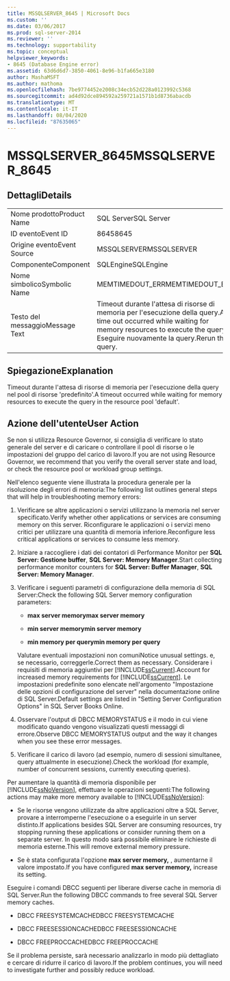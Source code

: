 ```yaml
---
title: MSSQLSERVER_8645 | Microsoft Docs
ms.custom: ''
ms.date: 03/06/2017
ms.prod: sql-server-2014
ms.reviewer: ''
ms.technology: supportability
ms.topic: conceptual
helpviewer_keywords:
- 8645 (Database Engine error)
ms.assetid: 63d6d6d7-3850-4061-8e96-b1fa665e3180
author: MashaMSFT
ms.author: mathoma
ms.openlocfilehash: 7be9774452e2008c34ecb52d228a0123992c5368
ms.sourcegitcommit: ad4d92dce894592a259721a1571b1d8736abacdb
ms.translationtype: MT
ms.contentlocale: it-IT
ms.lasthandoff: 08/04/2020
ms.locfileid: "87635065"
---
```

# <a name="mssqlserver_8645"></a><span data-ttu-id="9ba01-102">MSSQLSERVER_8645</span><span class="sxs-lookup"><span data-stu-id="9ba01-102">MSSQLSERVER_8645</span></span>
    
## <a name="details"></a><span data-ttu-id="9ba01-103">Dettagli</span><span class="sxs-lookup"><span data-stu-id="9ba01-103">Details</span></span>  
  
|||  
|-|-|  
|<span data-ttu-id="9ba01-104">Nome prodotto</span><span class="sxs-lookup"><span data-stu-id="9ba01-104">Product Name</span></span>|<span data-ttu-id="9ba01-105">SQL Server</span><span class="sxs-lookup"><span data-stu-id="9ba01-105">SQL Server</span></span>|  
|<span data-ttu-id="9ba01-106">ID evento</span><span class="sxs-lookup"><span data-stu-id="9ba01-106">Event ID</span></span>|<span data-ttu-id="9ba01-107">8645</span><span class="sxs-lookup"><span data-stu-id="9ba01-107">8645</span></span>|  
|<span data-ttu-id="9ba01-108">Origine evento</span><span class="sxs-lookup"><span data-stu-id="9ba01-108">Event Source</span></span>|<span data-ttu-id="9ba01-109">MSSQLSERVER</span><span class="sxs-lookup"><span data-stu-id="9ba01-109">MSSQLSERVER</span></span>|  
|<span data-ttu-id="9ba01-110">Componente</span><span class="sxs-lookup"><span data-stu-id="9ba01-110">Component</span></span>|<span data-ttu-id="9ba01-111">SQLEngine</span><span class="sxs-lookup"><span data-stu-id="9ba01-111">SQLEngine</span></span>|  
|<span data-ttu-id="9ba01-112">Nome simbolico</span><span class="sxs-lookup"><span data-stu-id="9ba01-112">Symbolic Name</span></span>|<span data-ttu-id="9ba01-113">MEMTIMEDOUT_ERR</span><span class="sxs-lookup"><span data-stu-id="9ba01-113">MEMTIMEDOUT_ERR</span></span>|  
|<span data-ttu-id="9ba01-114">Testo del messaggio</span><span class="sxs-lookup"><span data-stu-id="9ba01-114">Message Text</span></span>|<span data-ttu-id="9ba01-115">Timeout durante l'attesa di risorse di memoria per l'esecuzione della query.</span><span class="sxs-lookup"><span data-stu-id="9ba01-115">A time out occurred while waiting for memory resources to execute the query.</span></span> <span data-ttu-id="9ba01-116">Eseguire nuovamente la query.</span><span class="sxs-lookup"><span data-stu-id="9ba01-116">Rerun the query.</span></span>|  
  
## <a name="explanation"></a><span data-ttu-id="9ba01-117">Spiegazione</span><span class="sxs-lookup"><span data-stu-id="9ba01-117">Explanation</span></span>  
 <span data-ttu-id="9ba01-118">Timeout durante l'attesa di risorse di memoria per l'esecuzione della query nel pool di risorse 'predefinito'.</span><span class="sxs-lookup"><span data-stu-id="9ba01-118">A timeout occurred while waiting for memory resources to execute the query in the resource pool 'default'.</span></span>  
  
## <a name="user-action"></a><span data-ttu-id="9ba01-119">Azione dell'utente</span><span class="sxs-lookup"><span data-stu-id="9ba01-119">User Action</span></span>  
 <span data-ttu-id="9ba01-120">Se non si utilizza Resource Governor, si consiglia di verificare lo stato generale del server e di caricare o controllare il pool di risorse o le impostazioni del gruppo del carico di lavoro.</span><span class="sxs-lookup"><span data-stu-id="9ba01-120">If you are not using Resource Governor, we recommend that you verify the overall server state and load, or check the resource pool or workload group settings.</span></span>  
  
 <span data-ttu-id="9ba01-121">Nell'elenco seguente viene illustrata la procedura generale per la risoluzione degli errori di memoria:</span><span class="sxs-lookup"><span data-stu-id="9ba01-121">The following list outlines general steps that will help in troubleshooting memory errors:</span></span>  
  
1.  <span data-ttu-id="9ba01-122">Verificare se altre applicazioni o servizi utilizzano la memoria nel server specificato.</span><span class="sxs-lookup"><span data-stu-id="9ba01-122">Verify whether other applications or services are consuming memory on this server.</span></span> <span data-ttu-id="9ba01-123">Riconfigurare le applicazioni o i servizi meno critici per utilizzare una quantità di memoria inferiore.</span><span class="sxs-lookup"><span data-stu-id="9ba01-123">Reconfigure less critical applications or services to consume less memory.</span></span>  
  
2.  <span data-ttu-id="9ba01-124">Iniziare a raccogliere i dati dei contatori di Performance Monitor per **SQL Server: Gestione buffer**, **SQL Server: Memory Manager**.</span><span class="sxs-lookup"><span data-stu-id="9ba01-124">Start collecting performance monitor counters for **SQL Server: Buffer Manager**, **SQL Server: Memory Manager**.</span></span>  
  
3.  <span data-ttu-id="9ba01-125">Verificare i seguenti parametri di configurazione della memoria di SQL Server:</span><span class="sxs-lookup"><span data-stu-id="9ba01-125">Check the following SQL Server memory configuration parameters:</span></span>  
  
    -   <span data-ttu-id="9ba01-126">**max server memory**</span><span class="sxs-lookup"><span data-stu-id="9ba01-126">**max server memory**</span></span>  
  
    -   <span data-ttu-id="9ba01-127">**min server memory**</span><span class="sxs-lookup"><span data-stu-id="9ba01-127">**min server memory**</span></span>  
  
    -   <span data-ttu-id="9ba01-128">**min memory per query**</span><span class="sxs-lookup"><span data-stu-id="9ba01-128">**min memory per query**</span></span>  
  
     <span data-ttu-id="9ba01-129">Valutare eventuali impostazioni non comuni</span><span class="sxs-lookup"><span data-stu-id="9ba01-129">Notice unusual settings.</span></span> <span data-ttu-id="9ba01-130">e, se necessario, correggerle.</span><span class="sxs-lookup"><span data-stu-id="9ba01-130">Correct them as necessary.</span></span> <span data-ttu-id="9ba01-131">Considerare i requisiti di memoria aggiuntivi per [!INCLUDE[ssCurrent](../../includes/sscurrent-md.md)].</span><span class="sxs-lookup"><span data-stu-id="9ba01-131">Account for increased memory requirements for [!INCLUDE[ssCurrent](../../includes/sscurrent-md.md)].</span></span> <span data-ttu-id="9ba01-132">Le impostazioni predefinite sono elencate nell'argomento "Impostazione delle opzioni di configurazione del server" nella documentazione online di SQL Server.</span><span class="sxs-lookup"><span data-stu-id="9ba01-132">Default settings are listed in "Setting Server Configuration Options" in SQL Server Books Online.</span></span>  
  
4.  <span data-ttu-id="9ba01-133">Osservare l'output di DBCC MEMORYSTATUS e il modo in cui viene modificato quando vengono visualizzati questi messaggi di errore.</span><span class="sxs-lookup"><span data-stu-id="9ba01-133">Observe DBCC MEMORYSTATUS output and the way it changes when you see these error messages.</span></span>  
  
5.  <span data-ttu-id="9ba01-134">Verificare il carico di lavoro (ad esempio, numero di sessioni simultanee, query attualmente in esecuzione).</span><span class="sxs-lookup"><span data-stu-id="9ba01-134">Check the workload (for example, number of concurrent sessions, currently executing queries).</span></span>  
  
 <span data-ttu-id="9ba01-135">Per aumentare la quantità di memoria disponibile per [!INCLUDE[ssNoVersion](../../includes/ssnoversion-md.md)], effettuare le operazioni seguenti:</span><span class="sxs-lookup"><span data-stu-id="9ba01-135">The following actions may make more memory available to [!INCLUDE[ssNoVersion](../../includes/ssnoversion-md.md)]:</span></span>  
  
-   <span data-ttu-id="9ba01-136">Se le risorse vengono utilizzate da altre applicazioni oltre a SQL Server, provare a interromperne l'esecuzione o a eseguirle in un server distinto.</span><span class="sxs-lookup"><span data-stu-id="9ba01-136">If applications besides SQL Server are consuming resources, try stopping running these applications or consider running them on a separate server.</span></span> <span data-ttu-id="9ba01-137">In questo modo sarà possibile eliminare le richieste di memoria esterne.</span><span class="sxs-lookup"><span data-stu-id="9ba01-137">This will remove external memory pressure.</span></span>  
  
-   <span data-ttu-id="9ba01-138">Se è stata configurata l'opzione **max server memory,** , aumentarne il valore impostato.</span><span class="sxs-lookup"><span data-stu-id="9ba01-138">If you have configured **max server memory,** increase its setting.</span></span>  
  
 <span data-ttu-id="9ba01-139">Eseguire i comandi DBCC seguenti per liberare diverse cache in memoria di SQL Server.</span><span class="sxs-lookup"><span data-stu-id="9ba01-139">Run the following DBCC commands to free several SQL Server memory caches.</span></span>  
  
-   <span data-ttu-id="9ba01-140">DBCC FREESYSTEMCACHE</span><span class="sxs-lookup"><span data-stu-id="9ba01-140">DBCC FREESYSTEMCACHE</span></span>  
  
-   <span data-ttu-id="9ba01-141">DBCC FREESESSIONCACHE</span><span class="sxs-lookup"><span data-stu-id="9ba01-141">DBCC FREESESSIONCACHE</span></span>  
  
-   <span data-ttu-id="9ba01-142">DBCC FREEPROCCACHE</span><span class="sxs-lookup"><span data-stu-id="9ba01-142">DBCC FREEPROCCACHE</span></span>  
  
 <span data-ttu-id="9ba01-143">Se il problema persiste, sarà necessario analizzarlo in modo più dettagliato e cercare di ridurre il carico di lavoro.</span><span class="sxs-lookup"><span data-stu-id="9ba01-143">If the problem continues, you will need to investigate further and possibly reduce workload.</span></span>  
  
  
